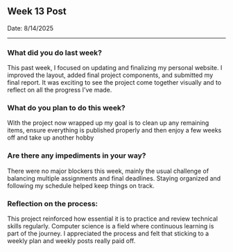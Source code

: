 ## Week 13 Post 

Date: 8/14/2025

---
### What did you do last week?
This past week, I focused on updating and finalizing my personal website. I improved the layout, added final project components, and submitted my final report. It was exciting to see the project come together visually and to reflect on all the progress I’ve made.

### What do you plan to do this week?
With the project now wrapped up my goal is to clean up any remaining items, ensure everything is published properly and then enjoy a few weeks off and take up another hobby

### Are there any impediments in your way?
There were no major blockers this week, mainly the usual challenge of balancing multiple assignments and final deadlines. Staying organized and following my schedule helped keep things on track.

### Reflection on the process:
This project reinforced how essential it is to practice and review technical skills regularly. Computer science is a field where continuous learning is part of the journey. I appreciated the process and felt that sticking to a weekly plan and weekly posts really paid off. 
